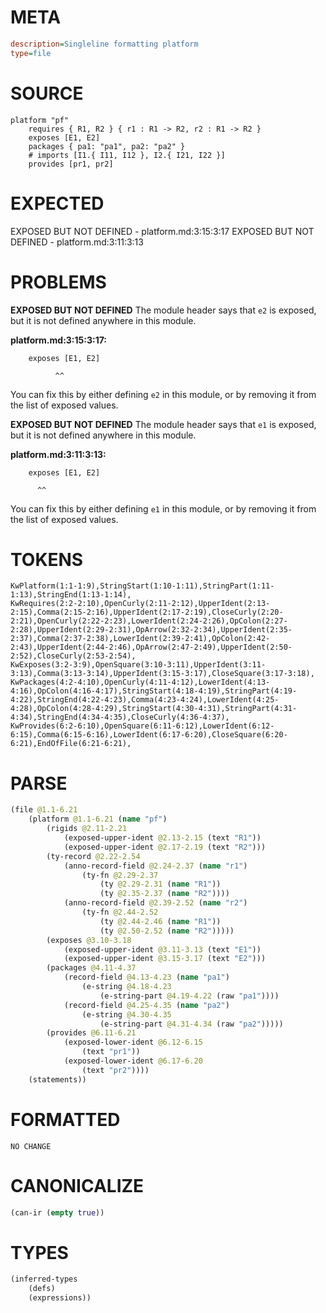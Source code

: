 # META
~~~ini
description=Singleline formatting platform
type=file
~~~
# SOURCE
~~~roc
platform "pf"
	requires { R1, R2 } { r1 : R1 -> R2, r2 : R1 -> R2 }
	exposes [E1, E2]
	packages { pa1: "pa1", pa2: "pa2" }
	# imports [I1.{ I11, I12 }, I2.{ I21, I22 }]
	provides [pr1, pr2]
~~~
# EXPECTED
EXPOSED BUT NOT DEFINED - platform.md:3:15:3:17
EXPOSED BUT NOT DEFINED - platform.md:3:11:3:13
# PROBLEMS
**EXPOSED BUT NOT DEFINED**
The module header says that `e2` is exposed, but it is not defined anywhere in this module.

**platform.md:3:15:3:17:**
```roc
	exposes [E1, E2]
```
              ^^
You can fix this by either defining `e2` in this module, or by removing it from the list of exposed values.

**EXPOSED BUT NOT DEFINED**
The module header says that `e1` is exposed, but it is not defined anywhere in this module.

**platform.md:3:11:3:13:**
```roc
	exposes [E1, E2]
```
          ^^
You can fix this by either defining `e1` in this module, or by removing it from the list of exposed values.

# TOKENS
~~~zig
KwPlatform(1:1-1:9),StringStart(1:10-1:11),StringPart(1:11-1:13),StringEnd(1:13-1:14),
KwRequires(2:2-2:10),OpenCurly(2:11-2:12),UpperIdent(2:13-2:15),Comma(2:15-2:16),UpperIdent(2:17-2:19),CloseCurly(2:20-2:21),OpenCurly(2:22-2:23),LowerIdent(2:24-2:26),OpColon(2:27-2:28),UpperIdent(2:29-2:31),OpArrow(2:32-2:34),UpperIdent(2:35-2:37),Comma(2:37-2:38),LowerIdent(2:39-2:41),OpColon(2:42-2:43),UpperIdent(2:44-2:46),OpArrow(2:47-2:49),UpperIdent(2:50-2:52),CloseCurly(2:53-2:54),
KwExposes(3:2-3:9),OpenSquare(3:10-3:11),UpperIdent(3:11-3:13),Comma(3:13-3:14),UpperIdent(3:15-3:17),CloseSquare(3:17-3:18),
KwPackages(4:2-4:10),OpenCurly(4:11-4:12),LowerIdent(4:13-4:16),OpColon(4:16-4:17),StringStart(4:18-4:19),StringPart(4:19-4:22),StringEnd(4:22-4:23),Comma(4:23-4:24),LowerIdent(4:25-4:28),OpColon(4:28-4:29),StringStart(4:30-4:31),StringPart(4:31-4:34),StringEnd(4:34-4:35),CloseCurly(4:36-4:37),
KwProvides(6:2-6:10),OpenSquare(6:11-6:12),LowerIdent(6:12-6:15),Comma(6:15-6:16),LowerIdent(6:17-6:20),CloseSquare(6:20-6:21),EndOfFile(6:21-6:21),
~~~
# PARSE
~~~clojure
(file @1.1-6.21
	(platform @1.1-6.21 (name "pf")
		(rigids @2.11-2.21
			(exposed-upper-ident @2.13-2.15 (text "R1"))
			(exposed-upper-ident @2.17-2.19 (text "R2")))
		(ty-record @2.22-2.54
			(anno-record-field @2.24-2.37 (name "r1")
				(ty-fn @2.29-2.37
					(ty @2.29-2.31 (name "R1"))
					(ty @2.35-2.37 (name "R2"))))
			(anno-record-field @2.39-2.52 (name "r2")
				(ty-fn @2.44-2.52
					(ty @2.44-2.46 (name "R1"))
					(ty @2.50-2.52 (name "R2")))))
		(exposes @3.10-3.18
			(exposed-upper-ident @3.11-3.13 (text "E1"))
			(exposed-upper-ident @3.15-3.17 (text "E2")))
		(packages @4.11-4.37
			(record-field @4.13-4.23 (name "pa1")
				(e-string @4.18-4.23
					(e-string-part @4.19-4.22 (raw "pa1"))))
			(record-field @4.25-4.35 (name "pa2")
				(e-string @4.30-4.35
					(e-string-part @4.31-4.34 (raw "pa2")))))
		(provides @6.11-6.21
			(exposed-lower-ident @6.12-6.15
				(text "pr1"))
			(exposed-lower-ident @6.17-6.20
				(text "pr2"))))
	(statements))
~~~
# FORMATTED
~~~roc
NO CHANGE
~~~
# CANONICALIZE
~~~clojure
(can-ir (empty true))
~~~
# TYPES
~~~clojure
(inferred-types
	(defs)
	(expressions))
~~~
